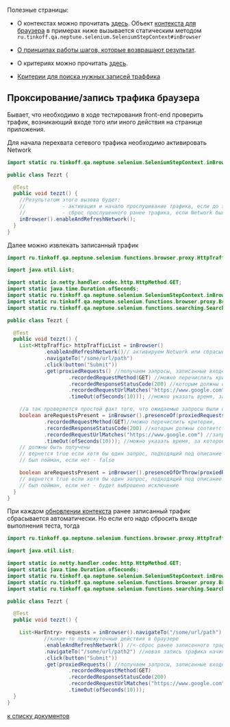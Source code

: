 Полезные страницы:

- О контекстах можно прочитать [здесь](./../../../core.api/doc/rus/STEPS.MD#Контекст). 
  Объект [контекста для браузера](https://tinkoffcreditsystems.github.io/neptune/selenium/ru/tinkoff/qa/neptune/selenium/SeleniumStepContext.html)
  в примерах ниже вызывается статическим методом `ru.tinkoff.qa.neptune.selenium.SeleniumStepContext#inBrowser`

- [О принципах работы шагов, которые возвращают результат](./../../../core.api/doc/rus/STEPS.MD#Шаги-которые-возвращают-результат).

- О критериях можно прочитать [здесь](./../../../core.api/doc/rus/STEPS.MD#Критерии).  

- [Критерии для поиска нужных записей траффика](https://tinkoffcreditsystems.github.io/neptune/selenium/ru/tinkoff/qa/neptune/selenium/functions/browser/proxy/BrowserProxyCriteria.html)


## Проксирование/запись трафика браузера

Бывает, что необходимо в ходе тестирования front-end проверить трафик, возникающий входе того или иного действия на
странице приложения.

Для начала перехвата сетевого трафика необходимо активировать Network

```java
import static ru.tinkoff.qa.neptune.selenium.SeleniumStepContext.inBrowser;

public class Tezzt {

  @Test
  public void tezzt() {
    //Результатом этого вызова будет:
    //            - активация и начало прослушивание трафика, если до этого Network был отключен
    //            - сброс прослушенного ранее трафика, если Network был вклчен
    inBrowser().enableAndRefreshNetwork();
  }
}
```

Далее можно извлекать записанный трафик

```java
import ru.tinkoff.qa.neptune.selenium.functions.browser.proxy.HttpTraffic;

import java.util.List;

import static io.netty.handler.codec.http.HttpMethod.GET;
import static java.time.Duration.ofSeconds;
import static ru.tinkoff.qa.neptune.selenium.SeleniumStepContext.inBrowser;
import static ru.tinkoff.qa.neptune.selenium.functions.browser.proxy.BrowserProxyGetStepSupplier.proxiedRequests;
import static ru.tinkoff.qa.neptune.selenium.functions.searching.SearchSupplier.button;

public class Tezzt {

  @Test
  public void tezzt() {
    List<HttpTraffic> httpTrafficList = inBrowser()
            .enableAndRefreshNetwork()// активируем Network или сбрасываем уже прослушенный трафик
            .navigateTo("/some/url/path")
            .click(button("Submit"))
            .get(proxiedRequests() //получаем запросы, записанные входе действий выше
                    .recordedRequestMethod(GET) //можно перечислить критерии,
                    .recordedResponseStatusCode(200) //которым должны соответствовать извлекаемые 
                    .recordedRequestUrlMatches("https://www.google.com") //запросы
                    .timeOut(ofSeconds(10))); //можно указать время, за которое желаемые запросы должны быть получены

    //а так проверяется простой факт того, что ожидаемые запросы были отправлены/ответы получены
    boolean areRequestsPresent = inBrowser().presenceOf(proxiedRequests()
            .recordedRequestMethod(GET)//можно перечислить критерии,
            .recordedResponseStatusCode(200) //которым должны соответствовать извлекаемые 
            .recordedRequestUrlMatches("https://www.google.com") //запросы
            .timeOut(ofSeconds(10))); //можно указать время, за которое желаемые запросы
    // должны быть получены
    // вернется true если хотя бы один запрос, подходящий под описание выше, 
    // был пойман, если нет - false

    boolean areRequestsPresent = inBrowser().presenceOfOrThrow(proxiedRequests());
    // вернется true если хотя бы один запрос, подходящий под описание выше, 
    // был пойман, если нет - будет выброшено исключение
  }
}
```

При каждом [обновлении контекста](./../../../core.api/doc/rus/REFRESHING_STOPPING.MD#Обновление) ранее записанный трафик 
сбрасывается автоматически. Но если его надо сбросить входе выполнения теста, тогда

```java
import ru.tinkoff.qa.neptune.selenium.functions.browser.proxy.HttpTraffic;

import java.util.List;

import static io.netty.handler.codec.http.HttpMethod.GET;
import static java.time.Duration.ofSeconds;
import static ru.tinkoff.qa.neptune.selenium.SeleniumStepContext.inBrowser;
import static ru.tinkoff.qa.neptune.selenium.functions.browser.proxy.BrowserProxyGetStepSupplier.proxiedRequests;
import static ru.tinkoff.qa.neptune.selenium.functions.searching.SearchSupplier.button;

public class Tezzt {

  @Test
  public void tezzt() {

    List<HarEntry> requests = inBrowser().navigateTo("/some/url/path")
            //какие-то промежуточные действия в браузере
            .enableAndRefreshNetwork() //<-сброс ранее записанного трафика
            .navigateTo("/some/url/path2") //новая запись трафика начинается тут
            .click(button("Submit"))
            .get(proxiedRequests() //получаем запросы, записанные входе действий выше
                    .recordedRequestMethod(GET)
                    .recordedResponseStatusCode(200)
                    .recordedRequestUrlMatches("https://www.google.com")
                    .timeOut(ofSeconds(10)));
  }
}
```
[к списку документов](README.MD#Оглавление)


